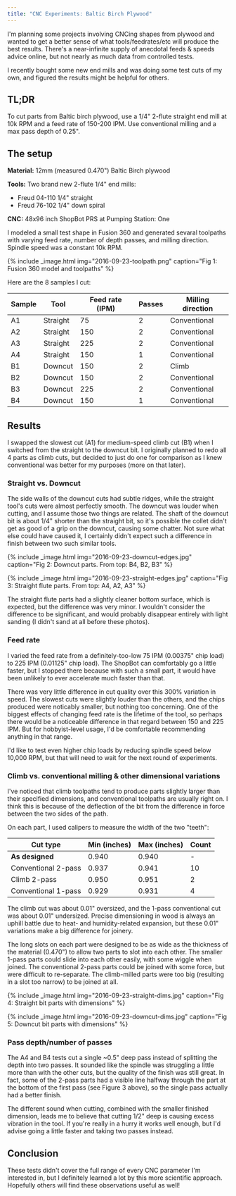 ```yaml
---
title: "CNC Experiments: Baltic Birch Plywood"
---
```


I'm planning some projects involving CNCing shapes from plywood
and wanted to get a better sense of what tools/feedrates/etc will produce
the best results. There's a near-infinite supply of anecdotal feeds &
speeds advice 
online, but not nearly as much data from controlled tests.

I recently bought some new end mills and was doing some test cuts of my own, 
and figured the results might be helpful for others.

## TL;DR

To cut parts from Baltic birch plywood, use a 1/4" 2-flute straight end mill at 
10k RPM and a feed rate of 150-200 IPM. Use conventional milling and a max pass 
depth of 0.25".

## The setup

**Material:** 12mm (measured 0.470") Baltic Birch plywood

**Tools:** Two brand new 2-flute 1/4" end mills:

* Freud 04-110 1/4" straight
* Freud 76-102 1/4" down spiral

**CNC:** 48x96 inch ShopBot PRS at Pumping Station: One

I modeled a small test shape in Fusion 360 and generated sevaral toolpaths 
with varying feed rate, number of depth passes, and milling direction. Spindle speed was
a constant 10k RPM. 

{% include _image.html img="2016-09-23-toolpath.png" caption="Fig 1: Fusion 360 model and toolpaths" %}

Here are the 8 samples I cut:

| Sample | Tool | Feed rate (IPM) | Passes | Milling direction |
| ------ | ---- | --------------- | ------ | ------------------|
| A1 | Straight | 75 | 2 | Conventional |
| A2 | Straight | 150 | 2 | Conventional |
| A3 | Straight | 225 | 2 | Conventional |
| A4 | Straight | 150 | 1 | Conventional |
| B1 | Downcut | 150 | 2 | Climb |
| B2 | Downcut | 150 | 2 | Conventional |
| B3 | Downcut | 225 | 2 | Conventional |
| B4 | Downcut | 150 | 1 | Conventional |

## Results

I swapped the slowest cut (A1) for medium-speed climb cut (B1) when I switched from
the straight to the downcut bit. I originally planned to redo all 4 parts as climb cuts,
but decided to just do one for comparison as I knew conventional was better for my
purposes (more on that later).

### Straight vs. Downcut

The side walls of the downcut cuts had subtle ridges, while the straight tool's cuts
were almost perfectly smooth. The downcut was louder when cutting, and I 
assume those two things are related. The shaft of the downcut bit is about 1/4" shorter
than the straight bit, so it's possible the collet didn't get as good of a grip
on the downcut, causing some chatter. Not sure what else could have caused it,
I certainly didn't expect such a difference in finish between two such similar tools.

{% include _image.html img="2016-09-23-downcut-edges.jpg" caption="Fig 2: Downcut parts. From top: B4, B2, B3" %}

{% include _image.html img="2016-09-23-straight-edges.jpg" caption="Fig 3: Straight flute parts. From top: A4, A2, A3" %}

The straight flute parts had a slightly cleaner bottom surface, which is expected, but the difference was very
minor. I wouldn't consider the difference to be significant, and would probably disappear entirely
with light sanding (I didn't sand at all before these photos).

### Feed rate

I varied the feed rate from a definitely-too-low 75 IPM (0.00375" chip load) to
225 IPM (0.01125" chip load). The ShopBot can comfortably go a little faster, but 
I stopped there because with such a small part, it would have been unlikely to
ever accelerate much faster than that.

There was very little difference in cut quality over this 300% variation
in speed. The slowest cuts were slightly louder than the others, and the
chips produced were noticably smaller, but nothing too concerning. One
of the biggest effects of changing feed rate is the lifetime of the tool,
so perhaps there would be a noticeable difference in that regard between
150 and 225 IPM. But for hobbyist-level usage, I'd be comfortable recommending
anything in that range.

I'd like to test even higher chip loads by reducing spindle speed below 10,000 RPM, 
but that will need to wait for the next round of experiments.

### Climb vs. conventional milling & other dimensional variations

I've noticed that climb toolpaths tend to produce parts slightly larger than their
specified dimensions, and conventional toolpaths are usually right on.
I think this is because of the deflection of the bit from the
difference in force between the two sides of the path. 

On each part, I used calipers to measure the width of the two "teeth":

|Cut type | Min (inches) | Max (inches) | Count |
|---------|--------------|--------------|-------|
|**As designed** | 0.940 | 0.940 | - |
|Conventional 2-pass | 0.937 | 0.941 | 10 |
| Climb 2-pass | 0.950 | 0.951 | 2 |
| Conventional 1-pass | 0.929 | 0.931 | 4 |

The climb cut was about 0.01" oversized, and the 1-pass conventional cut
was about 0.01" undersized. Precise dimensioning in wood is always
an uphill battle due to heat- and humidity-related expansion, but these 
0.01" variations make a big difference for joinery. 

The long slots on each part were designed to be as wide as the thickness of the
material (0.470") to allow two parts to slot into each other. 
The smaller 1-pass parts could slide into each other easily,
with some wiggle when joined. The conventional 2-pass parts could be joined
with some force, but were difficult to re-separate. The climb-milled parts
were too big (resulting in a slot too narrow) to be joined at all.

{% include _image.html img="2016-09-23-straight-dims.jpg" caption="Fig 4: Straight bit parts with dimensions" %}

{% include _image.html img="2016-09-23-downcut-dims.jpg" caption="Fig 5: Downcut bit parts with dimensions" %}

### Pass depth/number of passes

The A4 and B4 tests cut a single ~0.5" deep pass instead of splitting
the depth into two passes. It sounded like the spindle was struggling a little more
than with the other cuts, but the quality of the finish was still great. In fact, 
some of the 2-pass parts had a visible line halfway through the part at the
bottom of the first pass (see Figure 3 above), so the single pass actually had
a better finish.

The different sound when cutting, combined with the smaller finished dimension,
leads me to believe that cutting 1/2" deep is causing excess vibration in the tool.
If you're really in a hurry it works well enough, but I'd advise going a little
faster and taking two passes instead.

## Conclusion

These tests didn't cover the full range of every CNC parameter I'm interested in, but
I definitely learned a lot by this more scientific approach. Hopefully others
will find these observations useful as well!
